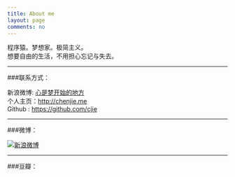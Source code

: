 ```yaml
---
title: About me
layout: page
comments: no
---
```


程序猿。梦想家。极简主义。  
想要自由的生活，不用担心忘记与失去。

----

###联系方式：        
    
新浪微博: [心是梦开始的地方](http://weibo.com/u/1673924241)	  
个人主页：<http://chenjie.me>   
Github : <https://github.com/cjie>    

----

###微博：  

[![新浪微博](http://service.t.sina.com.cn/widget/qmd/1673924241/1bf42c7d/1.png)](http://weibo.com/u/1673924241?s=6uyXnP)

----

###豆瓣： 

<div align="center" >
<script type="text/javascript" src="http://www.douban.com/service/badge/mydreamly/?show=collection&amp;select=random&amp;n=8&amp;columns=4&amp;hidelogo=yes" ></script>
</div>


